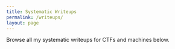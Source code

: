 ```yaml
---
title: Systematic Writeups
permalink: /writeups/
layout: page
---
```


Browse all my systematic writeups for CTFs and machines below.
